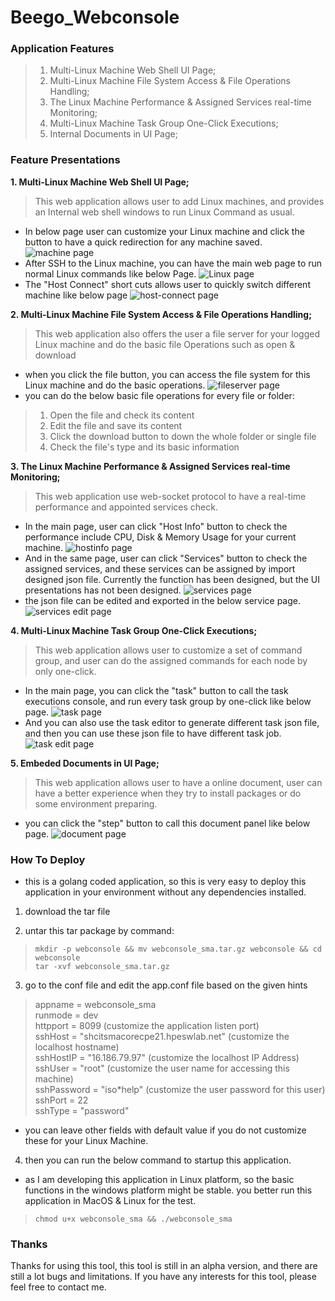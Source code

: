 # Beego_Webconsole ##
### Application Features ###
> 1. Multi-Linux Machine Web Shell UI Page;
> 2. Multi-Linux Machine File System Access & File Operations Handling;
> 3. The Linux Machine Performance & Assigned Services real-time Monitoring;
> 4. Multi-Linux Machine Task Group One-Click Executions;
> 5. Internal Documents in UI Page;
### Feature Presentations ###
**1. Multi-Linux Machine Web Shell UI Page;**
> This web application allows user to add Linux machines, and provides an
Internal web shell windows to run Linux Command as usual.
* In below page user can customize your Linux machine and click the button to
have a quick redirection for any machine saved.
![machine page](Image/machine.jpg)
* After SSH to the Linux machine, you can have the main web page to run normal
Linux commands like below Page.
![Linux page](Image/linux.jpg)
* The "Host Connect" short cuts allows user to quickly switch different machine
like below page
![host-connect page](Image/hostconnect.jpg)

**2. Multi-Linux Machine File System Access & File Operations Handling;**
> This web application also offers the user a file server for your logged
Linux machine and do the basic file Operations such as open & download
* when you click the file button, you can access the file system for this Linux
machine and do the basic operations.
![fileserver page](Image/file.jpg)
* you can do the below basic file operations for every file or folder:
> 1. Open the file and check its content
> 2. Edit the file and save its content
> 3. Click the download button to down the whole folder or single file
> 4. Check the file's type and its basic information

**3. The Linux Machine Performance & Assigned Services real-time Monitoring;**
> This web application use web-socket protocol to have a real-time performance
and appointed services check.
* In the main page, user can click "Host Info" button to check the performance
include CPU, Disk & Memory Usage for your current machine.
![hostinfo page](Image/hostinfo.jpg)
* And in the same page, user can click "Services" button to check the assigned services, and these services can be assigned by import designed json file.
Currently the function has been designed, but the UI presentations has not been designed.
![services page](Image/services.jpg)
* the json file can be edited and exported in the below service page.
![services edit page](Image/service_edit.jpg)

**4. Multi-Linux Machine Task Group One-Click Executions;**
> This web application allows user to customize a set of command group, and user can do the assigned commands for each node by only one-click.
* In the main page, you can click the "task" button to call the task executions
console, and run every task group by one-click like below page.
![task page](Image/task.jpg)
* And you can also use the task editor to generate different task json file, and then you can use these json file to have different task job.
![task edit page](Image/task_edit.jpg)

**5. Embeded Documents in UI Page;**
> This web application allows user to have a online document, user can have a better experience when they try to install packages or do some environment preparing.
* you can click the "step" button to call this document panel like below page.
![document page](Image/document.jpg)

### How To Deploy ###
* this is a golang coded application, so this is very easy to deploy this application in your environment without any dependencies installed.
1. download the tar file

2. untar this tar package by command:

> `mkdir -p webconsole && mv webconsole_sma.tar.gz webconsole && cd webconsole`\
> `tar -xvf webconsole_sma.tar.gz`

3. go to the conf file and edit the app.conf file based on the given hints

> appname = webconsole_sma\
> runmode = dev\
> httpport = 8099 (customize the application listen port)\
> sshHost = "shcitsmacorecpe21.hpeswlab.net" (customize the localhost hostname)\
> sshHostIP = "16.186.79.97" (customize the localhost IP Address)\
> sshUser = "root" (customize the user name for accessing this machine)\
> sshPassword = "iso*help" (customize the user password for this user)\
> sshPort = 22\
> sshType = "password"
* you can leave other fields with default value if you do not customize these for your Linux Machine.

4. then you can run the below command to startup this application.
* as I am developing this application in Linux platform, so the basic functions in the windows platform might be stable. you better run this application in MacOS & Linux for the test.

> `chmod u+x webconsole_sma && ./webconsole_sma`

### Thanks ###
Thanks for using this tool, this tool is still in an alpha version, and there are still a lot bugs and limitations. If you have any interests for this tool, please feel free to contact me.
